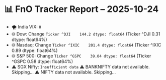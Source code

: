 # 📊 FnO Tracker Report – 2025-10-24
- 🌪️ India VIX: `0`
- 🌐 Dow: Change `Ticker
^DJI    144.2
dtype: float64` (Ticker
^DJI    0.31
dtype: float64%)
- 🌐 Nasdaq: Change `Ticker
^IXIC    201.4
dtype: float64` (Ticker
^IXIC    0.89
dtype: float64%)
- 🌐 S&P 500: Change `Ticker
^GSPC    39.04
dtype: float64` (Ticker
^GSPC    0.58
dtype: float64%)
- ⚠️ SGX Nifty: `Insufficient data`
⚠️ BANKNIFTY data not available. Skipping...
⚠️ NIFTY data not available. Skipping...